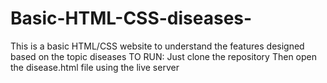 ﻿# Basic-HTML-CSS-diseases-
This is a basic HTML/CSS website to understand the features designed based on the topic diseases 
 TO RUN:
    Just clone the repository 
    Then open the disease.html file using the live server
